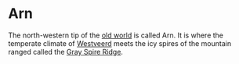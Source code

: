 # Arn
The north-western tip of the [old world](../world) is called Arn. It is where the temperate climate of [Westveerd](westveerd/westveerd) meets the icy spires of the mountain ranged called the [Gray Spire Ridge](gray-spire-ridge). 